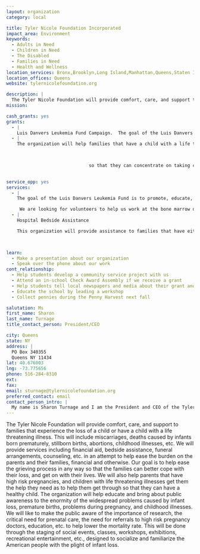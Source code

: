 ```yaml
---
layout: organization
category: local

title: Tyler Nicole Foundation Incorporated
impact_area: Environment
keywords: 
  - Adults in Need
  - Children in Need
  - The Disabled
  - Families in Need
  - Health and Wellness
location_services: Bronx,Brooklyn,Long Island,Manhattan,Queens,Staten Island,Greater New York
location_offices: Queens
website: tylernicolefoundation.org

description: |
  The Tyler Nicole Foundation will provide comfort, care, and support to families that experience the loss of a child or have a child with a life threatening illness.  This will include miscarriages, deaths caused by infants born prematurely, stillborn births, abortions, childhood illnesses, etc.  We will provide services including financial aid, bedside assistance, funeral arrangements, counseling, etc. in an attempt to help ease the burden on the parents and their families, financial and otherwise.  Our goal is to help ease the grieving process in any way so that the families can better cope with their loss, and get on with their lives.  We will also help parents that have high risk pregnancies, and children with life threatening illnesses get them the help they need as to help them get through so that they can have a healthy child.  The organization will help educate and bring about public awareness to the enormity of the widespread problems caused by infant loss, premature births, problems during pregnancy, and childhood illnesses. We will like to make the public aware of the importance of research, the critical need for prenatal care, the need for referrals to high risk pregnancy doctors, education, etc. to help lower the mortality rate.  This will be done through the staging of social events, classes, workshops, exhibitions, recreational entertainment, etc., designed to socialize and familiarize the American people with the plight of infant loss.  
mission: 

cash_grants: yes
grants: 
  - |
    Luis Danvers Leukemia Fund Campaign.  The goal of the Luis Danvers Leukemia Fund is to promote, educate, and spread awareness about leukemia, Luis's fight against leukemia, information about the struggles of patients and their families, and becoming a bone marrow donor.
  - |
    The organization will help families that have a child with a life threatening illness by providing them with financial assistance.  This assistance can help the family pay for medical bills, transportation, food,etc. in order for them to support themselves.

    

                               so that they can concentrate on taking care of their child. 

                               
service_opp: yes
services: 
  - |
    The goal of the Luis Danvers Leukemia Fund is to promote, educate, and spread awareness about leukemia, Luis's fight against leukemia, information about the struggles of patients and their families, and becoming a bone marrow donor.  Leukemia is a cancer  of the bone marrow and blood.  It is characterized by large numbers of abnormal white blood cells that are produced in the bone marrow.  This year, approximately 3,000 children will be diagnosed with leukemia.  Leukemia has an 80% cure rate so most children will be cured in time.  But there are those that will have to receive a bone marrow transplant in order to survive.  There is an unprecedented need to find Bone Marrow donors for those suffering with Leukemia and other blood related illnesses. Each year approximately 10,000 patients (adults and children) need a bone marrow transplant.  The problem is that only 4 out of 10 actually find a match.  To help shed light on the enormity of the situation the Luis Danvers Leukemia Fund started a campaign called "GIVE THANKS, GIVE HOPE".   This organization is trying to raise awareness across the country by speaking to the public at large about leukemia.  We will make the public aware about how leukemia affects the patient and their families.  We will also be putting together successful Bone Marrow Donor Drives. Our goal is to make the public aware about the enormity of the situation caused by leukemia.  We will help people have a better understanding about the disease and the treatment process that the patients face.  We will also let the public know about what they can do to help families in crisis.  Finally, we will increase the number of potential donors on the registry.  Especially when it comes to minorities that make up a combined 20% of the registry.  African Americans make up about 7% of the registry, Hispanics make up about 8%, mixed race makes up about 3%, which lowers their chances of finding a match.  The need for minorities to register and get swabbed is crucial. A person needing a Bone Marrow transplant needs to receive marrow from someone who's tissue type is close to his/her own. Tissue types are inherited, similar to hair an eye color, it is more likely that the recipient will find a suitable donor in a brother or sister. This however happens only 25 to 30 percent of the time, if a family member doesn't match the recipient then you must look outside the family.  So that is why our campaign "GIVE THANKS, GIVE HOPE" is so important. It will effect the lives of so many in need with the help and support of all of you.  Simply swabbing your cheek can save a LIFE.

     We are looking for volunteers to help us work at the bone marrow donor drives swabbing potential donors.
  - |
    Hospital Bedside Assistance

    This organization will provide assistance to families that have either loss an infant or have a child with life threatening illness.  We will be there for them while your loved one is in the hospital. We will help with meals, errands, etc. in order to help you concentrate on your child's recovery.

                              

learn: 
  - Make a presentation about our organization
  - Speak over the phone about our work
cont_relationship: 
  - Help students develop a community service project with us
  - Attend an in-school Check Award Assembly if we receive a grant
  - Help students tell local newspapers and media about their grant and/or project with us
  - Educate the school by leading a workshop
  - Collect pennies during the Penny Harvest next fall

salutation: Ms
first_name: Sharon
last_name: Turnage
title_contact_person: President/CEO

city: Queens
state: NY
address: |
  PO Box 340355  
  Queens NY 11434
lat: 40.676003
lng: -73.775656
phone: 516-284-8310
ext: 
fax: 
email: sturnage@tylernicolefoundation.org
preferred_contact: email
contact_person_intro: |
  My name is Sharon Turnage and I am the President and CEO of the Tyler Nicole Foundation Incorporated.  I started the organization in 2006 to help mothers that lose their infants or have children with life threatening illness.  I have a son that was diagnosed with leukemia in 2009 so I decided to start a campaign called the Luis Danvers Leukemia Fund.  The goal of of this campaign is to promote, educate, and spread awareness about leukemia, Luis's fight against leukemia, information about the struggles of patients and their families, and becoming a bone marrow donor.
---
```

The Tyler Nicole Foundation will provide comfort, care, and support to families that experience the loss of a child or have a child with a life threatening illness.  This will include miscarriages, deaths caused by infants born prematurely, stillborn births, abortions, childhood illnesses, etc.  We will provide services including financial aid, bedside assistance, funeral arrangements, counseling, etc. in an attempt to help ease the burden on the parents and their families, financial and otherwise.  Our goal is to help ease the grieving process in any way so that the families can better cope with their loss, and get on with their lives.  We will also help parents that have high risk pregnancies, and children with life threatening illnesses get them the help they need as to help them get through so that they can have a healthy child.  The organization will help educate and bring about public awareness to the enormity of the widespread problems caused by infant loss, premature births, problems during pregnancy, and childhood illnesses. We will like to make the public aware of the importance of research, the critical need for prenatal care, the need for referrals to high risk pregnancy doctors, education, etc. to help lower the mortality rate.  This will be done through the staging of social events, classes, workshops, exhibitions, recreational entertainment, etc., designed to socialize and familiarize the American people with the plight of infant loss.  